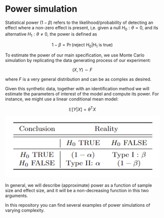 # Power simulation 

Statistical power $(1-\beta)$ refers to the likelihood/probability of detecting an effect where a non-zero effect is present, i,e. given a null $H_0 : \theta = 0$, and its alternative $H_1 : \theta \neq 0$, the power is defined as

$$1-\beta = \Pr(\text{reject } H_0 | H_1  \text{ is true})$$

To estimate the power of our main specification, we use Monte Carlo simulation by replicating the data generating process of our experiment:

$$(X,Y)\sim F$$

where $F$ is a very general distribution and can be as complex as desired.

Given this synthetic data, together with an identification method we will estimate the parameters of interest of the model and compute its power.
For instance, we might use a linear conditional mean model:

$$\mathbb{E}[Y|X]=\theta^{\mathsf{T}}X$$


![Type error](https://raw.githubusercontent.com/isaacmeza/power_simulations/main/table_type_error.png)


In general, we will describe (approximate) power as a function of sample size and effect size, and it will be a non-decreasing function in this two arguments.

In this repository you can find several examples of power simulations of varying complexity.
